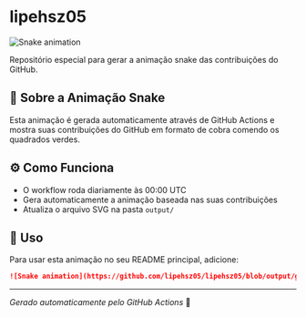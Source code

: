 # lipehsz05

![Snake animation](https://github.com/lipehsz05/lipehsz05/blob/output/github-contribution-grid-snake-dark.svg)

Repositório especial para gerar a animação snake das contribuições do GitHub.

## 🐍 Sobre a Animação Snake

Esta animação é gerada automaticamente através de GitHub Actions e mostra suas contribuições do GitHub em formato de cobra comendo os quadrados verdes.

## ⚙️ Como Funciona

- O workflow roda diariamente às 00:00 UTC
- Gera automaticamente a animação baseada nas suas contribuições
- Atualiza o arquivo SVG na pasta `output/`

## 🚀 Uso

Para usar esta animação no seu README principal, adicione:

```markdown
![Snake animation](https://github.com/lipehsz05/lipehsz05/blob/output/github-contribution-grid-snake-dark.svg)
```

---

*Gerado automaticamente pelo GitHub Actions* 🤖
